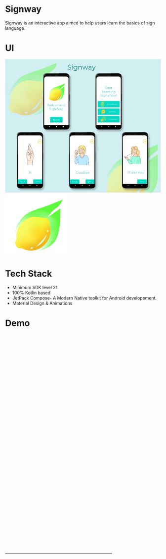 
# Signway
Signway is an interactive app aimed to help users learn the basics of sign language.


# UI

![Ui preview](https://github.com/GDSC-AUM/Signway/blob/main/SignwayPreview/Signway%20ui%20git.png)
![](https://github.com/GDSC-AUM/Signway/blob/main/SignwayPreview/logo%20git.png)

# Tech Stack 
- Minimum SDK level 21
- 100% Kotlin based
- JetPack Compose- A Modern Native toolkit for Android developement.
- Material Design & Animations

# Demo
![App gif](https://github.com/GDSC-AUM/Signway/blob/main/SignwayPreview/Signway.gif)

